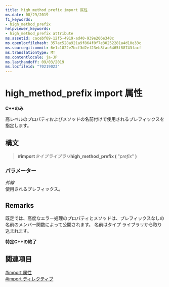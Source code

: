 ```yaml
---
title: high_method_prefix import 属性
ms.date: 08/29/2019
f1_keywords:
- high_method_prefix
helpviewer_keywords:
- high_method_prefix attribute
ms.assetid: cacebf09-12f5-4919-ad40-939e206e340c
ms.openlocfilehash: 357ac528a921a9f864f0f7e30252281a4d10e33c
ms.sourcegitcommit: 6e1c1822e7bcf3d2ef23eb8fac6465f88743facf
ms.translationtype: MT
ms.contentlocale: ja-JP
ms.lasthandoff: 09/03/2019
ms.locfileid: "70219023"
---
```

# <a name="high_method_prefix-import-attribute"></a>high_method_prefix import 属性

**C++のみ**

高レベルのプロパティおよびメソッドの名前付けで使用されるプレフィックスを指定します。

## <a name="syntax"></a>構文

> **#import***タイプライブラリ***high_method_prefix (** "*prefix*" **)**

### <a name="parameters"></a>パラメーター

*外線*\
使用されるプレフィックス。

## <a name="remarks"></a>Remarks

既定では、高度なエラー処理のプロパティとメソッドは、プレフィックスなしの名前のメンバー関数によって公開されます。 名前はタイプ ライブラリから取り込まれます。

**特定C++の終了**

## <a name="see-also"></a>関連項目

[#import 属性](../preprocessor/hash-import-attributes-cpp.md)\
[#import ディレクティブ](../preprocessor/hash-import-directive-cpp.md)
